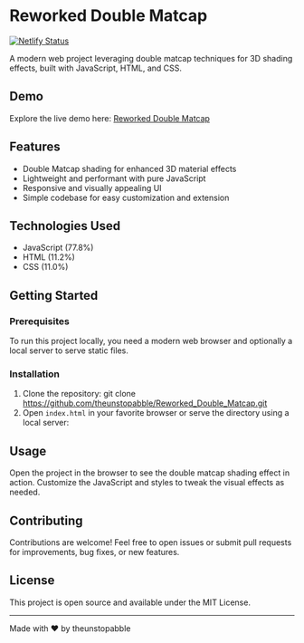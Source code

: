 # Reworked Double Matcap

[![Netlify Status](https://api.netlify.com/api/v1/badges/your-netlify-badge-here/deploy-status)](https://reworked-double-matcap-unstopabble.netlify.app/)

A modern web project leveraging double matcap techniques for 3D shading effects, built with JavaScript, HTML, and CSS.

## Demo

Explore the live demo here: [Reworked Double Matcap](https://reworked-double-matcap-unstopabble.netlify.app/)

## Features

- Double Matcap shading for enhanced 3D material effects
- Lightweight and performant with pure JavaScript
- Responsive and visually appealing UI
- Simple codebase for easy customization and extension

## Technologies Used

- JavaScript (77.8%)
- HTML (11.2%)
- CSS (11.0%)

## Getting Started

### Prerequisites

To run this project locally, you need a modern web browser and optionally a local server to serve static files.

### Installation

1. Clone the repository:
git clone https://github.com/theunstopabble/Reworked_Double_Matcap.git
2. Open `index.html` in your favorite browser or serve the directory using a local server:


## Usage

Open the project in the browser to see the double matcap shading effect in action. Customize the JavaScript and styles to tweak the visual effects as needed.

## Contributing

Contributions are welcome! Feel free to open issues or submit pull requests for improvements, bug fixes, or new features.

## License

This project is open source and available under the MIT License.

---

Made with ❤️ by theunstopabble


